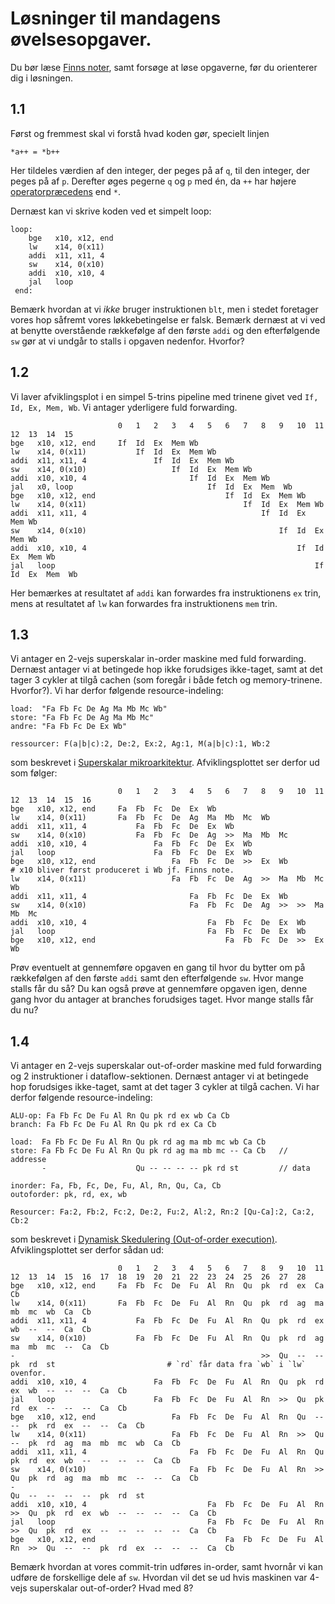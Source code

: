 
# Løsninger til mandagens øvelsesopgaver.
Du bør læse [Finns noter](https://github.com/diku-compSys/compSys-e2022-pub/blob/main/resources/Afviklingsplot/plot.md), samt forsøge at løse opgaverne, før du orienterer dig i løsningen.

## 1.1
Først og fremmest skal vi forstå hvad koden gør, specielt linjen
```
*a++ = *b++
```
Her tildeles værdien af den integer, der peges på af `q`, til den integer, der peges på af `p`. Derefter øges pegerne `q` og `p` med én, da `++` har højere [operatorpræcedens](https://www.cs.uic.edu/~i109/Notes/COperatorPrecedenceTable.pdf) end `*`.

Dernæst kan vi skrive koden ved et simpelt loop:
~~~
loop:
    bge   x10, x12, end
    lw    x14, 0(x11)
    addi  x11, x11, 4
    sw    x14, 0(x10)
    addi  x10, x10, 4
    jal   loop
 end:
~~~
Bemærk hvordan at vi _ikke_ bruger instruktionen `blt`, men i stedet foretager vores hop såfremt vores løkkebetingelse er falsk. Bemærk dernæst at vi ved at benytte overstående rækkefølge af den første `addi` og den efterfølgende `sw` gør at vi undgår to stalls i opgaven nedenfor. Hvorfor?

## 1.2

Vi laver afviklingsplot i en simpel 5-trins pipeline med trinene givet ved `If, Id, Ex, Mem, Wb`. Vi antager yderligere fuld forwarding.

```
                        0   1   2   3   4   5   6   7   8   9   10  11  12  13  14  15
bge   x10, x12, end     If  Id  Ex  Mem Wb
lw    x14, 0(x11)           If  Id  Ex  Mem Wb
addi  x11, x11, 4               If  Id  Ex  Mem Wb
sw    x14, 0(x10)                   If  Id  Ex  Mem Wb
addi  x10, x10, 4                       If  Id  Ex  Mem Wb
jal   x0, loop                              If  Id  Ex  Mem  Wb
bge   x10, x12, end                             If  Id  Ex  Mem Wb
lw    x14, 0(x11)                                   If  Id  Ex  Mem Wb
addi  x11, x11, 4                                       If  Id  Ex  Mem Wb
sw    x14, 0(x10)                                           If  Id  Ex  Mem Wb
addi  x10, x10, 4                                               If  Id  Ex  Mem Wb
jal   loop                                                          If  Id  Ex  Mem  Wb
```
Her bemærkes at resultatet af `addi` kan forwardes fra instruktionens `ex` trin, mens at resultatet af `lw` kan forwardes fra instruktionens `mem` trin.


## 1.3
Vi antager en 2-vejs superskalar in-order maskine med fuld forwarding. Dernæst antager vi at betingede hop ikke forudsiges ikke-taget, samt at det tager 3 cykler at tilgå cachen (som foregår i både fetch og memory-trinene. Hvorfor?). Vi har derfor følgende resource-indeling:
```
load:  "Fa Fb Fc De Ag Ma Mb Mc Wb"
store: "Fa Fb Fc De Ag Ma Mb Mc"
andre: "Fa Fb Fc De Ex Wb"

ressourcer: F(a|b|c):2, De:2, Ex:2, Ag:1, M(a|b|c):1, Wb:2
```
som beskrevet i [Superskalar mikroarkitektur](https://github.com/diku-compSys/compSys-e2022-pub/blob/main/resources/Afviklingsplot/superskalar.md). Afviklingsplottet ser derfor ud som følger:

```
                        0   1   2   3   4   5   6   7   8   9   10  11  12  13  14  15  16
bge   x10, x12, end     Fa  Fb  Fc  De  Ex  Wb
lw    x14, 0(x11)       Fa  Fb  Fc  De  Ag  Ma  Mb  Mc  Wb
addi  x11, x11, 4           Fa  Fb  Fc  De  Ex  Wb
sw    x14, 0(x10)           Fa  Fb  Fc  De  Ag  >>  Ma  Mb  Mc
addi  x10, x10, 4               Fa  Fb  Fc  De  Ex  Wb
jal   loop                      Fa  Fb  Fc  De  Ex  Wb
bge   x10, x12, end                 Fa  Fb  Fc  De  >>  Ex  Wb                            # x10 bliver først produceret i Wb jf. Finns note.
lw    x14, 0(x11)                   Fa  Fb  Fc  De  Ag  >>  Ma  Mb  Mc  Wb
addi  x11, x11, 4                       Fa  Fb  Fc  De  Ex  Wb
sw    x14, 0(x10)                       Fa  Fb  Fc  De  Ag  >>  >>  Ma  Mb  Mc
addi  x10, x10, 4                           Fa  Fb  Fc  De  Ex  Wb
jal   loop                                  Fa  Fb  Fc  De  Ex  Wb
bge   x10, x12, end                             Fa  Fb  Fc  De  >>  Ex  Wb
```
Prøv eventuelt at gennemføre opgaven en gang til hvor du bytter om på rækkefølgen af den første `addi` samt den efterfølgende `sw`. Hvor mange stalls får du så? Du kan også prøve at gennemføre opgaven igen, denne gang hvor du antager at branches forudsiges taget. Hvor mange stalls får du nu?

## 1.4
Vi antager en 2-vejs superskalar out-of-order maskine med fuld forwarding og 2 instruktioner i dataflow-sektionen. Dernæst antager vi at betingede hop forudsiges ikke-taget, samt at det tager 3 cykler at tilgå cachen. Vi har derfor følgende resource-indeling:
```
ALU-op: Fa Fb Fc De Fu Al Rn Qu pk rd ex wb Ca Cb
branch: Fa Fb Fc De Fu Al Rn Qu pk rd ex Ca Cb

load:  Fa Fb Fc De Fu Al Rn Qu pk rd ag ma mb mc wb Ca Cb
store: Fa Fb Fc De Fu Al Rn Qu pk rd ag ma mb mc -- Ca Cb   // addresse
       -                    Qu -- -- -- -- pk rd st         // data

inorder: Fa, Fb, Fc, De, Fu, Al, Rn, Qu, Ca, Cb
outoforder: pk, rd, ex, wb

Resourcer: Fa:2, Fb:2, Fc:2, De:2, Fu:2, Al:2, Rn:2 [Qu-Ca]:2, Ca:2, Cb:2
```
som beskrevet i [Dynamisk Skedulering (Out-of-order execution)](https://github.com/diku-compSys/compSys-e2022-pub/blob/main/resources/Afviklingsplot/ooo.md). Afviklingsplottet ser derfor sådan ud:

```
                        0   1   2   3   4   5   6   7   8   9   10  11  12  13  14  15  16  17  18  19  20  21  22  23  24  25  26  27  28
bge   x10, x12, end     Fa  Fb  Fc  De  Fu  Al  Rn  Qu  pk  rd  ex  Ca  Cb
lw    x14, 0(x11)       Fa  Fb  Fc  De  Fu  Al  Rn  Qu  pk  rd  ag  ma  mb  mc  wb  Ca  Cb
addi  x11, x11, 4           Fa  Fb  Fc  De  Fu  Al  Rn  Qu  pk  rd  ex  wb  --  --  Ca  Cb
sw    x14, 0(x10)           Fa  Fb  Fc  De  Fu  Al  Rn  Qu  pk  rd  ag  ma  mb  mc  --  Ca  Cb                   
-                                                       >>  Qu  --  --  pk  rd  st                         # `rd` får data fra `wb` i `lw` ovenfor.
addi  x10, x10, 4               Fa  Fb  Fc  De  Fu  Al  Rn  Qu  pk  rd  ex  wb  --  --  --  Ca  Cb
jal   loop                      Fa  Fb  Fc  De  Fu  Al  Rn  >>  Qu  pk  rd  ex  --  --  --  Ca  Cb
bge   x10, x12, end                 Fa  Fb  Fc  De  Fu  Al  Rn  Qu  --  --  pk  rd  ex  --  --  Ca  Cb
lw    x14, 0(x11)                   Fa  Fb  Fc  De  Fu  Al  Rn  >>  Qu  --  pk  rd  ag  ma  mb  mc  wb  Ca  Cb
addi  x11, x11, 4                       Fa  Fb  Fc  De  Fu  Al  Rn  Qu  pk  rd  ex  wb  --  --  --  --  Ca  Cb
sw    x14, 0(x10)                       Fa  Fb  Fc  De  Fu  Al  Rn  >>  Qu  pk  rd  ag  ma  mb  mc  --  --  Ca  Cb
-                                                                       Qu  --  --  --  --  pk  rd  st
addi  x10, x10, 4                           Fa  Fb  Fc  De  Fu  Al  Rn  >>  Qu  pk  rd  ex  wb  --  --  --  --  Ca  Cb
jal   loop                                  Fa  Fb  Fc  De  Fu  Al  Rn  >>  Qu  pk  rd  ex  --  --  --  --  --  Ca  Cb
bge   x10, x12, end                             Fa  Fb  Fc  De  Fu  Al  Rn  >>  Qu  --  --  pk  rd  ex  --  --  --  Ca  Cb
```
Bemærk hvordan at vores commit-trin udføres in-order, samt hvornår vi kan udføre de forskellige dele af `sw`. Hvordan vil det se ud hvis maskinen var 4-vejs superskalar out-of-order? Hvad med 8?
